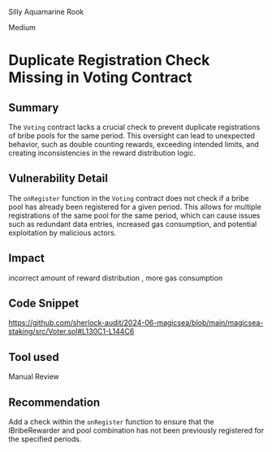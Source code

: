 Silly Aquamarine Rook

Medium

# Duplicate Registration Check Missing in Voting Contract

## Summary
The `Voting` contract lacks a crucial check to prevent duplicate registrations of bribe pools for the same period. This oversight can lead to unexpected behavior, such as double counting rewards, exceeding intended limits, and creating inconsistencies in the reward distribution logic.
## Vulnerability Detail
The `onRegister` function in the `Voting` contract does not check if a bribe pool has already been registered for a given period. This allows for multiple registrations of the same pool for the same period, which can cause issues such as redundant data entries, increased gas consumption, and potential exploitation by malicious actors.
## Impact
incorrect amount of reward distribution , more gas consumption 
## Code Snippet
https://github.com/sherlock-audit/2024-06-magicsea/blob/main/magicsea-staking/src/Voter.sol#L130C1-L144C6
## Tool used

Manual Review

## Recommendation
Add a check within the `onRegister` function to ensure that the IBribeRewarder and pool combination has not been previously registered for the specified periods.